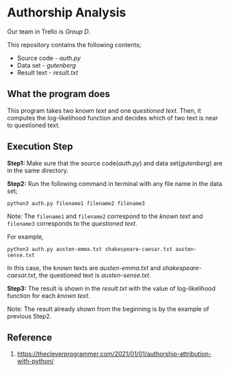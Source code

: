 # Authorship Analysis

Our team in Trello is *Group D*.
 
This repository contains the following contents;
 
* Source code - *auth.py*
* Data set - *gutenberg*
* Result text - *result.txt*

## What the program does

This program takes two *known text* and one *questioned text*. Then, it computes the log-likelihood function and decides which of two text is near to questioned text.

 
## Execution Step

**Step1:** Make sure that the source code(*auth.py*) and data set(*gutenberg*) are in the same directory.

**Step2:** Run the following command in terminal with any file name in the data set;
```
python3 auth.py filename1 filename2 filename3
```

Note: The `filename1` and `filename2` correspond to the *known text* and `filename3` corresponds to the *questioned text*.

For example,
```
python3 auth.py austen-emma.txt shakespeare-caesar.txt austen-sense.txt
```

In this case, the known texts are *austen-emma.txt* and *shakespeare-caesar.txt*, the questioned text is *austen-sense.txt*.

**Step3:** The result is shown in the *result.txt* with the value of log-likelihood function for each *known text*.

Note: The result already shown from the beginning is by the example of previous Step2.


## Reference

1. https://thecleverprogrammer.com/2021/01/01/authorship-attribution-with-python/
